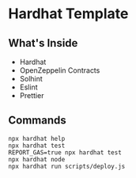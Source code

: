 # Hardhat Template

## What's Inside

- Hardhat
- OpenZeppelin Contracts
- Solhint
- Eslint
- Prettier

## Commands

```shell
npx hardhat help
npx hardhat test
REPORT_GAS=true npx hardhat test
npx hardhat node
npx hardhat run scripts/deploy.js
```
